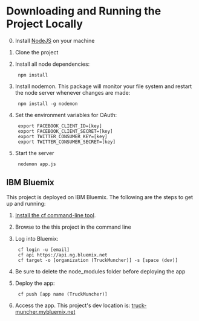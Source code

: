Downloading and Running the Project Locally
===========================================

0. Install [NodeJS](http://nodejs.org/download/ "NodeJS Download") on your machine
1. Clone the project
2. Install all node dependencies:

        npm install
3. Install nodemon. This package will monitor your file system and restart the node server whenever changes are made:

        npm install -g nodemon
        
4. Set the environment variables for OAuth:

        export FACEBOOK_CLIENT_ID=[key]
        export FACEBOOK_CLIENT_SECRET=[key]
        export TWITTER_CONSUMER_KEY=[key]
        export TWITTER_CONSUMER_SECRET=[key]
        
3. Start the server

        nodemon app.js

IBM Bluemix
-----------------------------------
This project is deployed on IBM Bluemix. The following are the steps to get up and running:

1. [Install the cf command-line tool](https://www.ng.bluemix.net/docs/#starters/BuildingWeb.html#install_cf).
2. Browse to the this project in the command line 
3. Log into Bluemix:

		cf login -u [email] 
		cf api https://api.ng.bluemix.net
		cf target -o [organization (TruckMuncher)] -s [space (dev)]

4. Be sure to delete the node_modules folder before deploying the app
5. Deploy the app:

		cf push [app name (TruckMuncher)]

6. Access the app. This project's dev location is: [truck-muncher.mybluemix.net](//truck-muncher.mybluemix.net)
